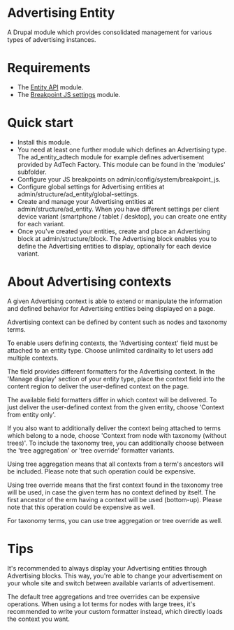 # Advertising Entity

A Drupal module which provides consolidated management for various types of
advertising instances.

# Requirements

- The <a href="https://www.drupal.org/project/entity">Entity API</a> module.
- The <a href="https://www.drupal.org/project/breakpoint_js_settings">
Breakpoint JS settings</a> module.

# Quick start

- Install this module.
- You need at least one further module which defines an Advertising type.
  The ad_entity_adtech module for example defines advertisement provided by
  AdTech Factory. This module can be found in the 'modules' subfolder.
- Configure your JS breakpoints on admin/config/system/breakpoint_js. 
- Configure global settings for Advertising entities
  at admin/structure/ad_entity/global-settings.
- Create and manage your Advertising entities at admin/structure/ad_entity.
  When you have different settings per client device variant
  (smartphone / tablet / desktop), you can create one entity for each variant.
- Once you've created your entities, create and place an Advertising block at
  admin/structure/block. The Advertising block enables you to define the
  Advertising entities to display, optionally for each device variant.

# About Advertising contexts

A given Advertising context is able to extend or manipulate the information and
defined behavior for Advertising entities being displayed on a page.

Advertising context can be defined by content such as nodes and taxonomy terms.

To enable users defining contexts, the 'Advertising context' field must be
attached to an entity type. Choose unlimited cardinality to let users add
multiple contexts.

The field provides different formatters for the Advertising context.
In the 'Manage display' section of your entity type, place the context field
into the content region to deliver the user-defined context on the page.

The available field formatters differ in which context will be delivered.
To just deliver the user-defined context from the given entity,
choose 'Context from entity only'.

If you also want to additionally deliver the context
being attached to terms which belong to a node, choose
'Context from node with taxonomy (without trees)'. To include the taxonomy tree,
you can additionally choose between the 'tree aggregation'
or 'tree override' formatter variants.

Using tree aggregation means that all contexts from a term's ancestors
will be included. Please note that such operation could be expensive.

Using tree override means that the first context found in the taxonomy tree
will be used, in case the given term has no context defined by itself.
The first ancestor of the erm having a context will be used (bottom-up).
Please note that this operation could be expensive as well.

For taxonomy terms, you can use tree aggregation or tree override as well.

# Tips

It's recommended to always display your Advertising entities through
Advertising blocks. This way, you're able to change your advertisement
on your whole site and switch between available variants of advertisement.

The default tree aggregations and tree overrides can be expensive operations.
When using a lot terms for nodes with large trees, it's recommended to
write your custom formatter instead, which directly loads the context you want.
